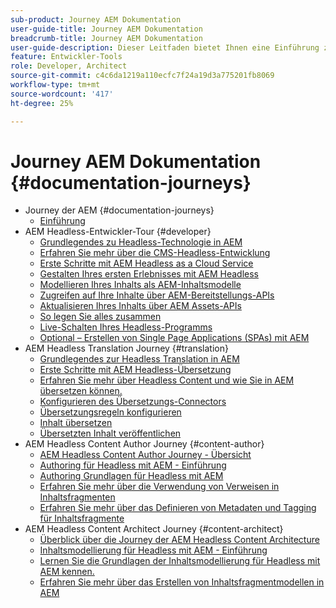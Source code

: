 ```yaml
---
sub-product: Journey AEM Dokumentation
user-guide-title: Journey AEM Dokumentation
breadcrumb-title: Journey AEM Dokumentation
user-guide-description: Dieser Leitfaden bietet Ihnen eine Einführung zu den effektiven und flexiblen Headless-Features von AEM und deren Funktionen und erläutert, wie Sie sie bei Ihrem ersten Projekt nutzen können.
feature: Entwickler-Tools
role: Developer, Architect
source-git-commit: c4c6da1219a110ecfc7f24a19d3a775201fb8069
workflow-type: tm+mt
source-wordcount: '417'
ht-degree: 25%

---
```



# Journey AEM Dokumentation {#documentation-journeys}

<!--
Please note that all links to other guides need to be absolute references with leading protocol and domain since SCCM does not allow pages to be referenced with relative links in multiple ToCs.
-->

+ Journey der AEM {#documentation-journeys}
   + [Einführung](home.md)
+ AEM Headless-Entwickler-Tour {#developer}
   + [Grundlegendes zu Headless-Technologie in AEM](https://experienceleague.adobe.com/docs/experience-manager-cloud-service/headless-journey/developer/overview.html?lang=de)
   + [Erfahren Sie mehr über die CMS-Headless-Entwicklung](https://experienceleague.adobe.com/docs/experience-manager-cloud-service/headless-journey/developer/learn-about.html)
   + [Erste Schritte mit AEM Headless as a Cloud Service](https://experienceleague.adobe.com/docs/experience-manager-cloud-service/headless-journey/developer/getting-started.html)
   + [Gestalten Ihres ersten Erlebnisses mit AEM Headless ](https://experienceleague.adobe.com/docs/experience-manager-cloud-service/headless-journey/developer/path-to-first-experience.html)
   + [Modellieren Ihres Inhalts als AEM-Inhaltsmodelle](https://experienceleague.adobe.com/docs/experience-manager-cloud-service/headless-journey/developer/model-your-content.html)
   + [Zugreifen auf Ihre Inhalte über AEM-Bereitstellungs-APIs](https://experienceleague.adobe.com/docs/experience-manager-cloud-service/headless-journey/developer/access-your-content.html)
   + [Aktualisieren Ihres Inhalts über AEM Assets-APIs](https://experienceleague.adobe.com/docs/experience-manager-cloud-service/headless-journey/developer/update-your-content.html)
   + [So legen Sie alles zusammen](https://experienceleague.adobe.com/docs/experience-manager-cloud-service/headless-journey/developer/put-it-all-together.html)
   + [Live-Schalten Ihres Headless-Programms](https://experienceleague.adobe.com/docs/experience-manager-cloud-service/headless-journey/developer/go-live.html)
   + [Optional – Erstellen von Single Page Applications (SPAs) mit AEM](https://experienceleague.adobe.com/docs/experience-manager-cloud-service/headless-journey/developer/create-spa.html)
+ AEM Headless Translation Journey {#translation}
   + [Grundlegendes zur Headless Translation in AEM](https://experienceleague.adobe.com/docs/experience-manager-cloud-service/headless-journey/translation/overview.html)
   + [Erste Schritte mit AEM Headless-Übersetzung](https://experienceleague.adobe.com/docs/experience-manager-cloud-service/headless-journey/translation/getting-started.html)
   + [Erfahren Sie mehr über Headless Content und wie Sie in AEM übersetzen können.](https://experienceleague.adobe.com/docs/experience-manager-cloud-service/headless-journey/translation/learn-about.html)
   + [Konfigurieren des Übersetzungs-Connectors](https://experienceleague.adobe.com/docs/experience-manager-cloud-service/headless-journey/translation/configure-connector.html)
   + [Übersetzungsregeln konfigurieren](https://experienceleague.adobe.com/docs/experience-manager-cloud-service/headless-journey/translation/translation-rules.html)
   + [Inhalt übersetzen](https://experienceleague.adobe.com/docs/experience-manager-cloud-service/headless-journey/translation/translate-content.html)
   + [Übersetzten Inhalt veröffentlichen](https://experienceleague.adobe.com/docs/experience-manager-cloud-service/headless-journey/translation/publish-content.html)
+ AEM Headless Content Author Journey {#content-author}
   + [AEM Headless Content Author Journey - Übersicht](https://experienceleague.adobe.com/docs/experience-manager-cloud-service/headless-journey/content-author/overview.md)
   + [Authoring für Headless mit AEM - Einführung](https://experienceleague.adobe.com/docs/experience-manager-cloud-service/headless-journey/content-author/introduction.md)
   + [Authoring Grundlagen für Headless mit AEM](https://experienceleague.adobe.com/docs/experience-manager-cloud-service/headless-journey/content-author/basics.md)
   + [Erfahren Sie mehr über die Verwendung von Verweisen in Inhaltsfragmenten](https://experienceleague.adobe.com/docs/experience-manager-cloud-service/headless-journey/content-author/references.md)
   + [Erfahren Sie mehr über das Definieren von Metadaten und Tagging für Inhaltsfragmente](https://experienceleague.adobe.com/docs/experience-manager-cloud-service/headless-journey/content-author/metadata-tagging.md)
+ AEM Headless Content Architect Journey {#content-architect}
   + [Überblick über die Journey der AEM Headless Content Architecture](https://experienceleague.adobe.com/docs/experience-manager-cloud-service/headless-journey/content-architect/overview.md)
   + [Inhaltsmodellierung für Headless mit AEM - Einführung](https://experienceleague.adobe.com/docs/experience-manager-cloud-service/headless-journey/content-architect/introduction.md)
   + [Lernen Sie die Grundlagen der Inhaltsmodellierung für Headless mit AEM kennen.](https://experienceleague.adobe.com/docs/experience-manager-cloud-service/headless-journey/content-architect/basics.md)
   + [Erfahren Sie mehr über das Erstellen von Inhaltsfragmentmodellen in AEM](https://experienceleague.adobe.com/docs/experience-manager-cloud-service/headless-journey/content-architect/model-structure.md)

